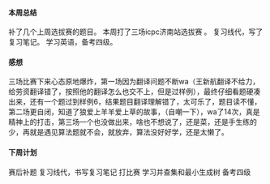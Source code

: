 #### 本周总结
 补了几个上周选拔赛的题目。
 本周打了三场icpc济南站选拔赛 。
  复习线代，写了复习笔记。
  学习英语，备考四级。
#### 感想
  三场比赛下来心态原地爆炸，第一场因为翻译问题不断wa（王新航翻译不给力，给劳资翻译错了，按照他的翻译怎么也交不上，但是过样例），最终仔细看题硬凑出来，还有一个题过到样例6，结果题目翻译理解错了，太可乐了，题目读不懂，第二场更自闭，知道了狼爱上羊羊爱上草的故事，（自嘲一下），wa了14次，真是精神上的打击，第三场一个也没做出来，啥也不想说了，还是菜，还是手生练的少，再就是遇见算法题就不会，就放弃，算法没好好学，还是太懒了。
#### 下周计划
  赛后补题
  复习线代，书写复习笔记
  打比赛
  学习并查集和最小生成树
备考四级